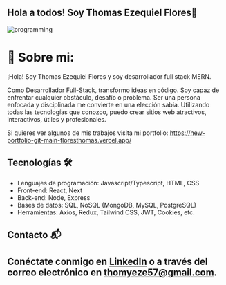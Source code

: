 ##                                                       Hola a todos! Soy Thomas Ezequiel Flores👋

![programming](https://user-images.githubusercontent.com/93939021/201541792-7820da7b-d747-4499-8ecb-e3fb84c8f665.jpg)


# 💫 Sobre mi:
¡Hola! Soy Thomas Ezequiel Flores y soy desarrollador full stack MERN.

Como Desarrollador Full-Stack, transformo ideas en código. Soy capaz de enfrentar cualquier obstáculo, desafío o problema. Ser una persona enfocada y disciplinada me convierte en una elección sabia. Utilizando todas las tecnologías que conozco, puedo crear sitios web atractivos, interactivos, útiles y profesionales.

Si quieres ver algunos de mis trabajos visita mi portfolio: https://new-portfolio-git-main-floresthomas.vercel.app/<br>


## Tecnologías 🛠️
- Lenguajes de programación: Javascript/Typescript, HTML, CSS
- Front-end: React, Next
- Back-end: Node, Express
- Bases de datos: SQL, NoSQL (MongoDB, MySQL, PostgreSQL)
- Herramientas: Axios, Redux, Tailwind CSS, JWT, Cookies, etc.

## Contacto 📬
Conéctate conmigo en [LinkedIn](https://www.linkedin.com/in/floresthomas/) o a través del correo electrónico en thomyeze57@gmail.com.
---

<!-- Proudly created with GPRM ( https://gprm.itsvg.in ) -->
